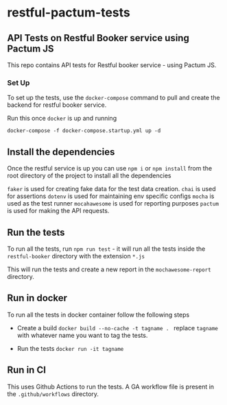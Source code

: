 # restful-pactum-tests

## API Tests on Restful Booker service using Pactum JS

This repo contains API tests for Restful booker service - using Pactum JS.

### Set Up
To set up the tests, use the `docker-compose` command to pull and create the backend for restful booker service.

Run this once `docker` is up and running 

`docker-compose -f docker-compose.startup.yml up -d`



## Install the dependencies
Once the restful service is up you can use `npm i` or `npm install` from the root directory of the project to install all the dependencies

`faker` is used for creating fake data for the test data creation.
`chai` is used for assertions
`dotenv` is used for maintaining env specific configs
`mocha` is used as the test runner
`mocahawesome` is used for reporting purposes
`pactum` is used for making the API requests.


## Run the tests

To run all the tests, run `npm run test` - it will run all the tests inside the `restful-booker` directory with the extension `*.js`


This will run the tests and create a new report in the `mochawesome-report` directory.

## Run in docker

To run all the tests in docker container follow the following steps
- Create a build `docker build --no-cache -t tagname . `  replace `tagname` with whatever name you want to tag the tests.

- Run the tests `docker run -it tagname`


## Run in CI

This uses Github Actions to run the tests. A GA workflow file is present in the `.github/workflows` directory. 

